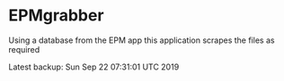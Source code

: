# EPMgrabber
Using a database from the EPM app this application scrapes the files as required


Latest backup: Sun Sep 22 07:31:01 UTC 2019
